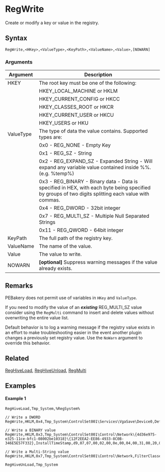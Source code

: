 # RegWrite

Create or modify a key or value in the registry.

## Syntax

```pebakery
RegWrite,<HKey>,<ValueType>,<KeyPath>,<ValueName>,<Value>,[NOWARN]
```

### Arguments

| Argument | Description |
| --- | --- |
| HKEY | The root key must be one of the following: |
|| HKEY_LOCAL_MACHINE or HKLM |
|| HKEY_CURRENT_CONFIG or HKCC |
|| HKEY_CLASSES_ROOT or HKCR |
|| HKEY_CURRENT_USER or HKCU |
|| HKEY_USERS or HKU |
| ValueType   | The type of data the value contains. Supported types are: |
||0x0 - REG_NONE - Empty Key |
||0x1 - REG_SZ - String |
||0x2 - REG_EXPAND_SZ - Expanded String - Will expand any variable value contained inside %%. (e.g. %temp%) |
||0x3 - REG_BINARY - Binary data - Data is specified in HEX, with each byte being specified by groups of two digits splitting each value with commas. |
||0x4 - REG_DWORD - 32bit integer |
||0x7 - REG_MULTI_SZ - Multiple Null Separated Strings |
||0x11 - REG_QWORD - 64bit integer |
| KeyPath | The full path of the registry key. |
| ValueName | The name of the value. |
| Value | The value to write. |
| NOWARN | **[optional]** Suppress warning messages if the value already exists. |

## Remarks

PEBakery does not permit use of variables in `HKey` and `ValueType`.

If you need to modify the value of an ***existing*** REG_MULTI_SZ value consider using the `RegMulti` command to insert and delete values without overwriting the entire value list.

Default behavior is to log a warning message if the registry value exists in an effort to make troubleshooting easier in the event another plugin changes a previously set registry value. Use the `NoWarn` argument to override this behavior.

## Related

[RegHiveLoad](./RegHiveLoad.md), [RegHiveUnload](./RegHiveUnload.md), [RegMulti](./RegMulti.md)

## Examples

#### Example 1

```pebakery
RegHiveLoad,Tmp_System,%RegSystem%

// Write a DWORD
RegWrite,HKLM,0x4,Tmp_System\ControlSet001\Services\VgaSave\Device0,DefaultSettings.XResolution,1024

// Write a BINARY value
RegWrite,HKLM,0x3,Tmp_System\ControlSet001\Control\Network\{4d36e975-e325-11ce-bfc1-08002be10318}\{12F2EEA2-EE86-4933-8C0B-346E5E57F332},InstallTimeStamp,d9,07,07,00,02,00,0e,00,04,00,31,00,20,00,fd,00

// Write a Multi-String value
RegWrite,HKLM,0x7,Tmp_System\ControlSet001\Control\Network,FilterClasses,ms_firewall_upper,scheduler,encryption,compression,vpn,loadbalance,failover,diagnostic,custom

RegHiveUnLoad,Tmp_System
```